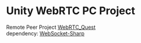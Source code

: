 # Unity WebRTC PC Project  
Remote Peer Project [WebRTC_Quest](https://github.com/gtk2k/WebRTC_Quest)  
dependency: [WebSocket-Sharp](https://github.com/sta/websocket-sharp)
